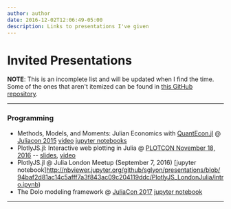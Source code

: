 ```yaml
---
author: author
date: 2016-12-02T12:06:49-05:00
description: Links to presentations I've given
---
```


# Invited Presentations

**NOTE**: This is an incomplete list and will be updated when I find the time. Some of the ones that aren't itemized can be found in [this GitHub repository](https://github.com/sglyon/presentations).

---

### Programming

- Methods, Models, and Moments: Julian Economics with [QuantEcon.jl](https://github.com/QuantEcon/QuantEcon.jl) @ [Juliacon 2015](http://juliacon.org/2015/)  [video](https://www.youtube.com/watch?v=o_-XZ6BgLS4&index=58&list=PLP8iPy9hna6Sdx4soiGrSefrmOPdUWixM) [jupyter notebooks](https://github.com/sglyon/presentations/blob/94baf2d81ac14c5afff7a3f843ac09c204119ddc/juliacon2015/Intro.ipynb)
- PlotlyJS.jl: Interactive web plotting in Julia @ [PLOTCON November 18, 2016](https://plotcon.plot.ly) -- [slides](https://s3.amazonaws.com/sgl-presents/plotcon2016/presentation.slides.html),  [video](https://www.youtube.com/watch?v=_qx-j3HGHkE)
- PlotlyJS.jl @ Julia London Meetup (September 7, 2016) [jupyter notebook]http://nbviewer.jupyter.org/github/sglyon/presentations/blob/94baf2d81ac14c5afff7a3f843ac09c204119ddc/PlotlyJS_LondonJulia/intro.ipynb)
- The Dolo modeling framework @ [JuliaCon 2017](http://juliacon.org/2017/talks#talk-30) [jupyter notebook](https://github.com/sglyon/presentations/blob/94baf2d81ac14c5afff7a3f843ac09c204119ddc/juliacon2017_dolo/dolo_framework.ipynb)

---
